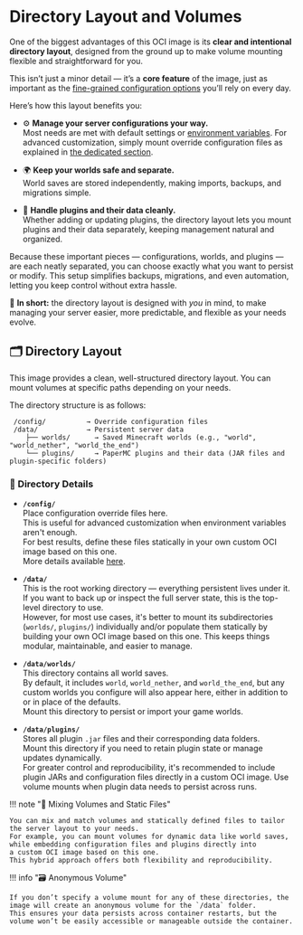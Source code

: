 # Directory Layout and Volumes

One of the biggest advantages of this OCI image is its **clear and intentional directory layout**, designed from the ground up to make volume mounting flexible
and straightforward for you.

This isn’t just a minor detail — it’s a **core feature** of the image, just as important as the [fine-grained configuration options](configuration.md) you’ll
rely on every day.

Here’s how this layout benefits you:

- ⚙️ **Manage your server configurations your way.**<br/>
  Most needs are met with default settings or [environment variables](environment-variables.md). For advanced customization, simply mount override configuration
  files as explained in [the dedicated section](configuration-files.md).

- 🌍 **Keep your worlds safe and separate.**<br/>
  World saves are stored independently, making imports, backups, and migrations simple.

- 🔌 **Handle plugins and their data cleanly.**<br/>
  Whether adding or updating plugins, the directory layout lets you mount plugins and their data separately, keeping management natural and organized.

Because these important pieces — configurations, worlds, and plugins — are each neatly separated, you can choose exactly what you want to persist or modify.
This setup simplifies backups, migrations, and even automation, letting you keep control without extra hassle.

🧠 **In short:** the directory layout is designed with *you* in mind, to make managing your server easier, more predictable, and flexible as your needs evolve.

## 🗂️ Directory Layout

This image provides a clean, well-structured directory layout. You can mount volumes at specific paths depending on your needs.

The directory structure is as follows:

     /config/          → Override configuration files
     /data/            → Persistent server data
        ├── worlds/      → Saved Minecraft worlds (e.g., "world", "world_nether", "world_the_end")
        └── plugins/     → PaperMC plugins and their data (JAR files and plugin-specific folders)

### 📌 Directory Details

- **`/config/`**<br/>
  Place configuration override files here.<br/>
  This is useful for advanced customization when environment variables aren't enough.<br/>
  For best results, define these files statically in your own custom OCI image based on this one.<br/>
  More details available [here](configuration-files.md).

- **`/data/`**<br/>
  This is the root working directory — everything persistent lives under it.<br/>
  If you want to back up or inspect the full server state, this is the top-level directory to use.<br/>
  However, for most use cases, it's better to mount its subdirectories (`worlds/`, `plugins/`) individually and/or populate them statically by
  building your own OCI image based on this one. This keeps things modular, maintainable, and easier to manage.

- **`/data/worlds/`**<br/>
  This directory contains all world saves.<br/>
  By default, it includes `world`, `world_nether`, and `world_the_end`, but any custom worlds you configure will also appear here, either in addition to or in
  place of the defaults.<br/>
  Mount this directory to persist or import your game worlds.

- **`/data/plugins/`**<br/>
  Stores all plugin `.jar` files and their corresponding data folders.<br/>
  Mount this directory if you need to retain plugin state or manage updates dynamically.<br/>
  For greater control and reproducibility, it's recommended to include plugin JARs and configuration files directly in a custom OCI image.
  Use volume mounts when plugin data needs to persist across runs.

!!! note "🧩 Mixing Volumes and Static Files"

    You can mix and match volumes and statically defined files to tailor the server layout to your needs.
    For example, you can mount volumes for dynamic data like world saves, while embedding configuration files and plugins directly into
    a custom OCI image based on this one.
    This hybrid approach offers both flexibility and reproducibility.

!!! info "🗃️ Anonymous Volume"

    If you don’t specify a volume mount for any of these directories, the image will create an anonymous volume for the `/data` folder.
    This ensures your data persists across container restarts, but the volume won’t be easily accessible or manageable outside the container.
